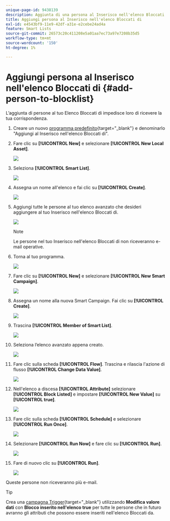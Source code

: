 ```yaml
---
unique-page-id: 9438139
description: Aggiunta di una persona al Inserisco nell'elenco Bloccati di - Documentazione di Marketo - Documentazione del prodotto
title: Aggiungi persona al Inserisco nell'elenco Bloccati di
exl-id: e4543bf9-11e9-42df-a31e-e2cebe24ad4a
feature: Smart Lists
source-git-commit: 26573c20c411208e5a01aa7ec73a97e7208b35d5
workflow-type: tm+mt
source-wordcount: '150'
ht-degree: 1%

---
```


# Aggiungi persona al Inserisco nell&#39;elenco Bloccati di {#add-person-to-blocklist}

L’aggiunta di persone al tuo Elenco Bloccati di impedisce loro di ricevere la tua corrispondenza.

1. Creare un nuovo [programma predefinito](/help/marketo/product-docs/core-marketo-concepts/programs/creating-programs/create-a-program.md){target="_blank"} e denominarlo &quot;Aggiungi al Inserisco nell&#39;elenco Bloccati di&quot;.

1. Fare clic su **[!UICONTROL New]** e selezionare **[!UICONTROL New Local Asset]**.

   ![](assets/add-person-to-blocklist-1.png)

1. Seleziona **[!UICONTROL Smart List]**.

   ![](assets/add-person-to-blocklist-2.png)

1. Assegna un nome all&#39;elenco e fai clic su **[!UICONTROL Create]**.

   ![](assets/add-person-to-blocklist-3.png)

1. Aggiungi tutte le persone al tuo elenco avanzato che desideri aggiungere al tuo Inserisco nell&#39;elenco Bloccati di.

   ![](assets/add-person-to-blocklist-4.png)

   >[!NOTE]
   >
   >Le persone nel tuo Inserisco nell&#39;elenco Bloccati di non riceveranno e-mail operative.

1. Torna al tuo programma.

   ![](assets/add-person-to-blocklist-5.png)

1. Fare clic su **[!UICONTROL New]** e selezionare **[!UICONTROL New Smart Campaign]**.

   ![](assets/add-person-to-blocklist-6.png)

1. Assegna un nome alla nuova Smart Campaign. Fai clic su **[!UICONTROL Create]**.

   ![](assets/add-person-to-blocklist-7.png)

1. Trascina **[!UICONTROL Member of Smart List]**.

   ![](assets/add-person-to-blocklist-8.png)

1. Seleziona l’elenco avanzato appena creato.

   ![](assets/add-person-to-blocklist-9.png)

1. Fare clic sulla scheda **[!UICONTROL Flow]**. Trascina e rilascia l&#39;azione di flusso **[!UICONTROL Change Data Value]**.

   ![](assets/add-person-to-blocklist-10.png)

1. Nell&#39;elenco a discesa **[!UICONTROL Attribute]** selezionare **[!UICONTROL Block Listed]** e impostare **[!UICONTROL New Value]** su **[!UICONTROL true]**.

   ![](assets/add-person-to-blocklist-11.png)

1. Fare clic sulla scheda **[!UICONTROL Schedule]** e selezionare **[!UICONTROL Run Once]**.

   ![](assets/add-person-to-blocklist-12.png)

1. Selezionare **[!UICONTROL Run Now]** e fare clic su **[!UICONTROL Run]**.

   ![](assets/add-person-to-blocklist-13.png)

1. Fare di nuovo clic su **[!UICONTROL Run]**.

   ![](assets/add-person-to-blocklist-14.png)

Queste persone non riceveranno più e-mail.

>[!TIP]
>
>Crea una [campagna Trigger](/help/marketo/product-docs/core-marketo-concepts/smart-campaigns/creating-a-smart-campaign/create-a-new-smart-campaign.md){target="_blank"} utilizzando **Modifica valore dati** con **Blocco inserito nell&#39;elenco true** per tutte le persone che in futuro avranno gli attributi che possono essere inseriti nell&#39;elenco Bloccati da.
